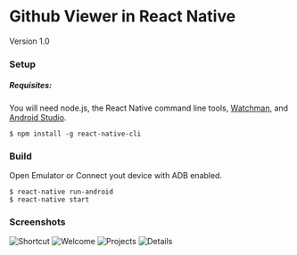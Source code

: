 # Github Viewer in React Native 
Version 1.0

### Setup

##### Requisites:


You will need node.js, the React Native command line tools, [Watchman](https://facebook.github.io/watchman), and [Android Studio](https://developer.android.com/studio/install.html).

	$ npm install -g react-native-cli


### Build

Open Emulator or Connect yout device with ADB enabled.

    $ react-native run-android
    $ react-native start


### Screenshots
![Shortcut](https://github.com/willianson/github-viewer-react-native/blob/master/screenshots/00_shortcut.png?raw=true)
![Welcome](https://github.com/willianson/github-viewer-react-native/blob/master/screenshots/01_Welcome.png?raw=true)
![Projects](https://github.com/willianson/github-viewer-react-native/blob/master/screenshots/02_Projects.png?raw=true)
![Details](https://github.com/willianson/github-viewer-react-native/blob/master/screenshots/03_Details.png?raw=true)   